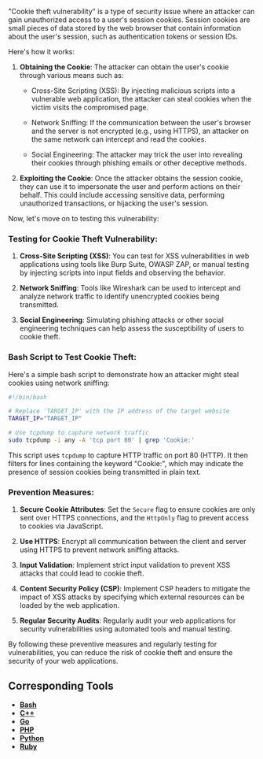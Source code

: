"Cookie theft vulnerability" is a type of security issue where an attacker can gain unauthorized access to a user's session cookies. Session cookies are small pieces of data stored by the web browser that contain information about the user's session, such as authentication tokens or session IDs.

Here's how it works:

1. **Obtaining the Cookie**: The attacker can obtain the user's cookie through various means such as:

   - Cross-Site Scripting (XSS): By injecting malicious scripts into a vulnerable web application, the attacker can steal cookies when the victim visits the compromised page.
   
   - Network Sniffing: If the communication between the user's browser and the server is not encrypted (e.g., using HTTPS), an attacker on the same network can intercept and read the cookies.
   
   - Social Engineering: The attacker may trick the user into revealing their cookies through phishing emails or other deceptive methods.

2. **Exploiting the Cookie**: Once the attacker obtains the session cookie, they can use it to impersonate the user and perform actions on their behalf. This could include accessing sensitive data, performing unauthorized transactions, or hijacking the user's session.

Now, let's move on to testing this vulnerability:

### Testing for Cookie Theft Vulnerability:

1. **Cross-Site Scripting (XSS)**: You can test for XSS vulnerabilities in web applications using tools like Burp Suite, OWASP ZAP, or manual testing by injecting scripts into input fields and observing the behavior.

2. **Network Sniffing**: Tools like Wireshark can be used to intercept and analyze network traffic to identify unencrypted cookies being transmitted.

3. **Social Engineering**: Simulating phishing attacks or other social engineering techniques can help assess the susceptibility of users to cookie theft.

### Bash Script to Test Cookie Theft:

Here's a simple bash script to demonstrate how an attacker might steal cookies using network sniffing:

```bash
#!/bin/bash

# Replace 'TARGET_IP' with the IP address of the target website
TARGET_IP="TARGET_IP"

# Use tcpdump to capture network traffic
sudo tcpdump -i any -A 'tcp port 80' | grep 'Cookie:'
```

This script uses `tcpdump` to capture HTTP traffic on port 80 (HTTP). It then filters for lines containing the keyword "Cookie:", which may indicate the presence of session cookies being transmitted in plain text.

### Prevention Measures:

1. **Secure Cookie Attributes**: Set the `Secure` flag to ensure cookies are only sent over HTTPS connections, and the `HttpOnly` flag to prevent access to cookies via JavaScript.

2. **Use HTTPS**: Encrypt all communication between the client and server using HTTPS to prevent network sniffing attacks.

3. **Input Validation**: Implement strict input validation to prevent XSS attacks that could lead to cookie theft.

4. **Content Security Policy (CSP)**: Implement CSP headers to mitigate the impact of XSS attacks by specifying which external resources can be loaded by the web application.

5. **Regular Security Audits**: Regularly audit your web applications for security vulnerabilities using automated tools and manual testing.

By following these preventive measures and regularly testing for vulnerabilities, you can reduce the risk of cookie theft and ensure the security of your web applications.

## Corresponding Tools

- [**Bash**](https://github.com/saidehossain/Hacking_Tools/blob/main/hacking_with_bash/cookie_theft.sh)
- [**C++**](https://github.com/saidehossain/Hacking_Tools/blob/main/hacking_with_c%2B%2B/cookie_theft.cpp)
- [**Go**](https://github.com/saidehossain/Hacking_Tools/blob/main/hacking_with_go/cookie_theft.go)
- [**PHP**](https://github.com/saidehossain/Hacking_Tools/blob/main/hacking_with_php/cookie_theft.php)
- [**Python**](https://github.com/saidehossain/Hacking_Tools/blob/main/hacking_with_python/cookie_theft.py)
- [**Ruby**](https://github.com/saidehossain/Hacking_Tools/blob/main/hacking_with_ruby/cookie_theft.rb)
